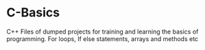 # C-Basics
C++ Files of dumped projects for training and learning the basics of programming. For loops, If else statements, arrays and methods etc
